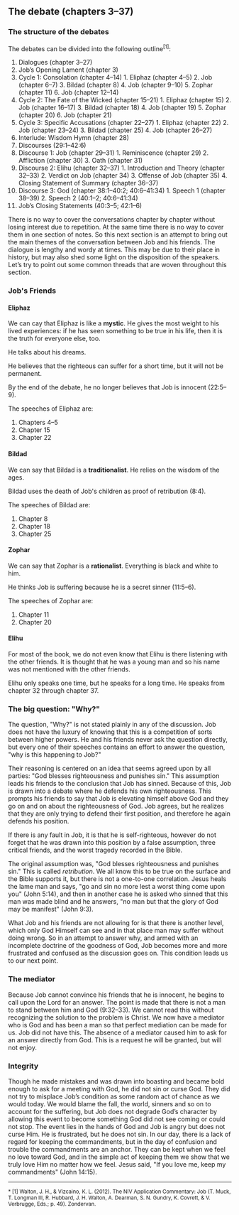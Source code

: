 ## The debate (chapters 3–37)

### The structure of the debates

The debates can be divided into the following outline<sup>[1]</sup>:

<!-- prettier-ignore -->
1. Dialogues (chapter 3–27)
  1. Job’s Opening Lament (chapter 3)
  2. Cycle 1: Consolation (chapter 4–14)
    1. Eliphaz (chapter 4–5)
    2. Job (chapter 6–7)
    3. Bildad (chapter 8)
    4. Job (chapter 9–10)
    5. Zophar (chapter 11)
    6. Job (chapter 12–14)
  3. Cycle 2: The Fate of the Wicked (chapter 15–21)
    1. Eliphaz (chapter 15)
    2. Job (chapter 16–17)
    3. Bildad (chapter 18)
    4. Job (chapter 19)
    5. Zophar (chapter 20)
    6. Job (chapter 21)
  4. Cycle 3: Specific Accusations (chapter 22–27)
    1. Eliphaz (chapter 22)
    2. Job (chapter 23–24)
    3. Bildad (chapter 25)
    4. Job (chapter 26–27)
2. Interlude: Wisdom Hymn (chapter 28)
3. Discourses (29:1–42:6)
  1. Discourse 1: Job (chapter 29–31)
    1. Reminiscence (chapter 29)
    2. Affliction (chapter 30)
    3. Oath (chapter 31)
  2. Discourse 2: Elihu (chapter 32–37)
    1. Introduction and Theory (chapter 32–33)
    2. Verdict on Job (chapter 34)
    3. Offense of Job (chapter 35)
    4. Closing Statement of Summary (chapter 36–37)
  3. Discourse 3: God (chapter 38:1–40:2; 40:6–41:34)
    1. Speech 1 (chapter 38–39)
    2. Speech 2 (40:1–2; 40:6–41:34)
  4. Job’s Closing Statements (40:3–5; 42:1–6)
<!-- prettier-ignore-end -->

There is no way to cover the conversations chapter by chapter without losing interest due to repetition. At the same time there is no way to cover them in one section of notes. So this next section is an attempt to bring out the main themes of the conversation between Job and his friends. The dialogue is lengthy and wordy at times. This may be due to their place in history, but may also shed some light on the disposition of the speakers. Let’s try to point out some common threads that are woven throughout this section.

### Job's Friends

#### Eliphaz

We can cay that Eliphaz is like a **mystic**. He gives the most weight to his lived experiences: if he has seen something to be true in his life, then it is the truth for everyone else, too.

He talks about his dreams.

He believes that the righteous can suffer for a short time, but it will not be permanent.

By the end of the debate, he no longer believes that Job is innocent (22:5&ndash;9).

The speeches of Eliphaz are:

1. Chapters 4&ndash;5
2. Chapter 15
3. Chapter 22

#### Bildad

We can say that Bildad is a **traditionalist**. He relies on the wisdom of the ages.

Bildad uses the death of Job's children as proof of retribution (8:4).

The speeches of Bildad are:

1. Chapter 8
2. Chapter 18
3. Chapter 25

#### Zophar

We can say that Zophar is a **rationalist**. Everything is black and white to him.

He thinks Job is suffering because he is a secret sinner (11:5&ndash;6).

The speeches of Zophar are:

1. Chapter 11
2. Chapter 20

#### Elihu

For most of the book, we do not even know that Elihu is there listening with the other friends. It is thought that he was a young man and so his name was not mentioned with the other friends.

Elihu only speaks one time, but he speaks for a long time. He speaks from chapter 32 through chapter 37.

### The big question: "Why?"

The question, "Why?" is not stated plainly in any of the discussion. Job does not have the luxury of knowing that this is a competition of sorts between higher powers. He and his friends never ask the question directly, but every one of their speeches contains an effort to answer the question, "why is this happening to Job?"

Their reasoning is centered on an idea that seems agreed upon by all parties: "God blesses righteousness and punishes sin." This assumption leads his friends to the conclusion that Job has sinned. Because of this, Job is drawn into a debate where he defends his own righteousness. This prompts his friends to say that Job is elevating himself above God and they go on and on about the righteousness of God. Job agrees, but he realizes that they are only trying to defend their first position, and therefore he again defends his position.

If there is any fault in Job, it is that he is self-righteous, however do not forget that he was drawn into this position by a false assumption, three critical friends, and the worst tragedy recorded in the Bible.

The original assumption was, "God blesses righteousness and punishes sin." This is called _retribution_. We all know this to be true on the surface and the Bible supports it, but there is not a one-to-one correlation. Jesus heals the lame man and says, "go and sin no more lest a worst thing come upon you" (John 5:14), and then in another case he is asked who sinned that this man was made blind and he answers, "no man but that the glory of God may be manifest" (John 9:3).

What Job and his friends are not allowing for is that there is another level, which only God Himself can see and in that place man may suffer without doing wrong. So in an attempt to answer why, and armed with an incomplete doctrine of the goodness of God, Job becomes more and more frustrated and confused as the discussion goes on. This condition leads us to our next point.

### The mediator

Because Job cannot convince his friends that he is innocent, he begins to call upon the Lord for an answer. The point is made that there is not a man to stand between him and God (9:32&ndash;33). We cannot read this without recognizing the solution to the problem is Christ. We now have a mediator who is God and has been a man so that perfect mediation can be made for us. Job did not have this. The absence of a mediator caused him to ask for an answer directly from God. This is a request he will be granted, but will not enjoy.

### Integrity

Though he made mistakes and was drawn into boasting and became bold enough to ask for a meeting with God, he did not sin or curse God. They did not try to misplace Job’s condition as some random act of chance as we would today. We would blame the fall, the world, sinners and so on to account for the suffering, but Job does not degrade God’s character by allowing this event to become something God did not see coming or could not stop. The event lies in the hands of God and Job is angry but does not curse Him. He is frustrated, but he does not sin. In our day, there is a lack of regard for keeping the commandments, but in the day of confusion and trouble the commandments are an anchor. They can be kept when we feel no love toward God, and in the simple act of keeping them we show that we truly love Him no matter how we feel. Jesus said, "If you love me, keep my commandments" (John 14:15).

<hr />

<small>
* [1] Walton, J. H., & Vizcaino, K. L. (2012). The NIV Application Commentary: Job (T. Muck, T. Longman III, R. Hubbard, J. H. Walton, A. Dearman, S. N. Gundry, K. Covrett, & V. Verbrugge, Eds.; p. 49). Zondervan.
</small>
